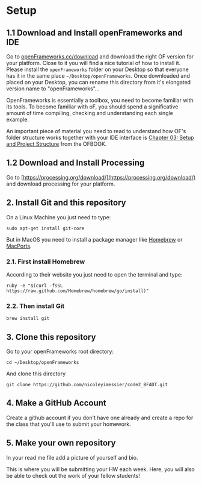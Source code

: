 # Setup

## 1.1 Download and Install openFrameworks and IDE

Go to [openFrameworks.cc/download](http://openframeworks.cc/download/) and download the right OF version for your platform. Close to it you will find a nice tutorial of how to install it. Please install the ```openFrameworks``` folder on your Desktop so that everyone has it in the same place ```~/Desktop/openFrameworks```. Once downloaded and placed on your Desktop, you can rename this directory from it's elongated version name to "openFrameworks"...

OpenFrameworks is essentially a toolbox, you need to become familiar with its tools. To become familiar with oF, you should spend a significative amount of time compiling, checking and understanding each single example.

An important piece of material you need to read to understand how OF's folder structure works together with your IDE interface is [Chapter 03: Setup and Project Structure](https://github.com/openframeworks/ofBook/blob/master/03_setup_and_project_structure/chapter.md) from the OFBOOK.

## 1.2 Download and Install Processing 

Go to [https://processing.org/download/](https://processing.org/download/) and download processing for your platform. 

## 2. Install Git and this repository

On a Linux Machine you just need to type:

	sudo apt-get install git-core

But in MacOS you need to install a package manager like [Homebrew](http://brew.sh/) or [MacPorts](https://www.macports.org/). 

### 2.1. First install Homebrew 
According to their website you just need to open the terminal and type:

	ruby -e "$(curl -fsSL https://raw.github.com/Homebrew/homebrew/go/install)"

### 2.2. Then install Git

	brew install git

## 3. Clone this repository

Go to your openFrameworks root directory:

	cd ~/Desktop/openFrameworks
	
And clone this directory

	git clone https://github.com/nicoleyimessier/code2_BFADT.git	


## 4. Make a GitHub Account

Create a github account if you don't have one already and create a repo for the class that you'll use to submit your homework.  

## 5. Make your own repository

In your read me file add a picture of yourself and bio. 
	
This is where you will be submitting your HW each week. Here, you will also be able to check out the work of your fellow students! 
 
